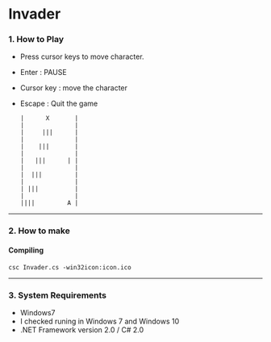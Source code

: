
# Invader #


### 1. How to Play ###

 * Press cursor keys to move character.
  * Enter : PAUSE
  * Cursor key : move the character
  * Escape : Quit the game


	 	|      X       |
	 	|              |
	 	|     |||      |
	 	|              |
	 	|    |||       |
	 	|              |
	 	|   |||      | |
	 	|              |
	 	|  |||         |
	 	|              |
	 	| |||          |
	 	|              |
	 	||||         A |


------------------------------------------------------------
### 2. How to make ###

#### Compiling ####
	csc Invader.cs -win32icon:icon.ico
---
### 3. System Requirements ###

 *  Windows7 
  * I checked runing in Windows 7 and Windows 10
 *  .NET Framework version 2.0 / C# 2.0
